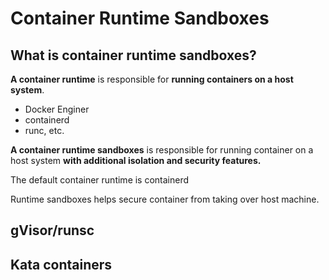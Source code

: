 # Container Runtime Sandboxes

## What is container runtime sandboxes?

**A container runtime** is responsible for **running containers on a host system**.
- Docker Enginer
- containerd
- runc, etc.

**A container runtime sandboxes** is responsible for running container on a host system **with additional isolation and security features.**

The default container runtime is containerd

Runtime sandboxes helps secure container from taking over host machine.

## gVisor/runsc

## Kata containers
